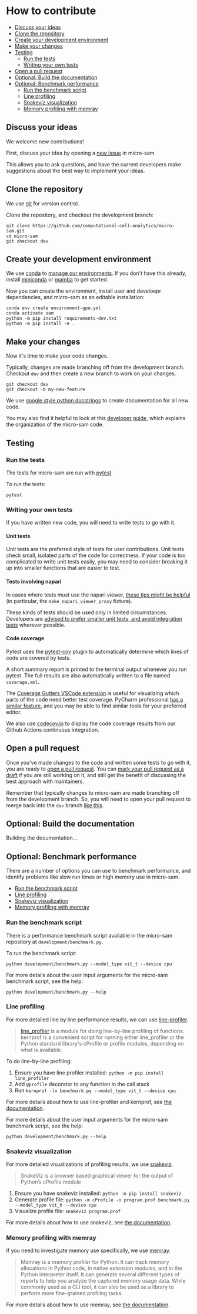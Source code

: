 # How to contribute

* [Discuss your ideas](#discuss-your-ideas)
* [Clone the repository](#clone-the-repository)
* [Create your development environment](#create-your-development-environment)
* [Make your changes](#make-your-changes)
* [Testing](#testing)
    * [Run the tests](#run-the-tests)
    * [Writing your own tests](#writing-your-own-tests)
* [Open a pull request](#open-a-pull-request)
* [Optional: Build the documentation](#optional-build-the-documentation)
* [Optional: Benchmark performance](#optional-benchmark-performance)
    * [Run the benchmark script](#run-the-benchmark-script)
    * [Line profiling](#line-profiling)
    * [Snakeviz visualization](#snakeviz-visualization)
    * [Memory profiling with memray](#memory-profiling-with-memray)

## Discuss your ideas

We welcome new contributions!

First, discuss your idea by opening a [new issue](https://github.com/computational-cell-analytics/micro-sam/issues/new) in micro-sam.

This allows you to ask questions, and have the current developers make suggestions about the best way to implement your ideas.

## Clone the repository

We use [git](https://git-scm.com/) for version control.

Clone the repository, and checkout the development branch:
```
git clone https://github.com/computational-cell-analytics/micro-sam.git
cd micro-sam
git checkout dev
```

## Create your development environment

We use [conda](https://docs.conda.io/en/latest/) to [manage our environments](https://docs.conda.io/projects/conda/en/latest/user-guide/tasks/manage-environments.html). If you don't have this already, install [miniconda](https://docs.conda.io/projects/miniconda/en/latest/) or [mamba](https://mamba.readthedocs.io/en/latest/) to get started.

Now you can create the environment, install user and develoepr dependencies, and micro-sam as an editable installation:
```
conda env create environment-gpu.yml
conda activate sam
python -m pip install requirements-dev.txt
python -m pip install -e .
```

## Make your changes

Now it's time to make your code changes.

Typically, changes are made branching off from the development branch. Checkout `dev` and then create a new branch to work on your changes.
```
git checkout dev
git checkout -b my-new-feature
```

We use [google style python docstrings](https://sphinxcontrib-napoleon.readthedocs.io/en/latest/example_google.html) to create documentation for all new code.

You may also find it helpful to look at this [developer guide](#for-developers), which explains the organization of the micro-sam code.

## Testing

### Run the tests

The tests for micro-sam are run with [pytest](https://docs.pytest.org/en/7.4.x/)

To run the tests:
```
pytest
```

### Writing your own tests

If you have written new code, you will need to write tests to go with it.

#### Unit tests

Unit tests are the preferred style of tests for user contributions. Unit tests check small, isolated parts of the code for correctness. If your code is too complicated to write unit tests easily, you may need to consider breaking it up into smaller functions that are easier to test.

#### Tests involving napari

In cases where tests *must* use the napari viewer, [these tips might be helpful](https://napari.org/stable/plugins/test_deploy.html#tips-for-testing-napari-plugins) (in particular, the `make_napari_viewer_proxy` fixture).

These kinds of tests should be used only in limited circumstances. Developers are [advised to prefer smaller unit tests, and avoid integration tests](https://napari.org/stable/plugins/test_deploy.html#prefer-smaller-unit-tests-when-possible) wherever possible.

#### Code coverage

Pytest uses the [pytest-cov](https://pytest-cov.readthedocs.io/en/latest/) plugin to automatically determine which lines of code are covered by tests.

A short summary report is printed to the terminal output whenever you run pytest. The full results are also automatically written to a file named `coverage.xml`.

The [Coverage Gutters VSCode extension](https://marketplace.visualstudio.com/items?itemName=ryanluker.vscode-coverage-gutters) is useful for visualizing which parts of the code need better test coverage. PyCharm professional [has a similar feature](https://www.jetbrains.com/pycharm/guide/tips/spot-coverage-in-gutter/), and you may be able to find similar tools for your preferred editor.

We also use [codecov.io](https://app.codecov.io/gh/computational-cell-analytics/micro-sam) to display the code coverage results from our Github Actions continuous integration.

## Open a pull request

Once you've made changes to the code and written some tests to go with it, you are ready to [open a pull request](https://docs.github.com/en/pull-requests/collaborating-with-pull-requests/proposing-changes-to-your-work-with-pull-requests/about-pull-requests). You can [mark your pull request as a draft](https://docs.github.com/en/pull-requests/collaborating-with-pull-requests/proposing-changes-to-your-work-with-pull-requests/about-pull-requests#draft-pull-requests) if you are still working on it, and still get the benefit of discussing the best approach with maintainers.

Remember that typically changes to micro-sam are made branching off from the development branch. So, you will need to open your pull request to merge back into the `dev` branch [like this](https://github.com/computational-cell-analytics/micro-sam/compare/dev...dev).

## Optional: Build the documentation

Building the documentation...

## Optional: Benchmark performance

There are a number of options you can use to benchmark performance, and identify problems like slow run times or high memory use in micro-sam.

* [Run the benchmark script](#run-the-benchmark-script)
* [Line profiling](#line-profiling)
* [Snakeviz visualization](#snakeviz-visualization)
* [Memory profiling with memray](#memory-profiling-with-memray)

### Run the benchmark script

There is a performance benchmark script available in the micro-sam repository at `development/benchmark.py`.

To run the benchmark script:
```
python development/benchmark.py --model_type vit_t --device cpu`
```

For more details about the user input arguments for the micro-sam benchmark script, see the help:
```
python development/benchmark.py --help
```

### Line profiling

For more detailed line by line performance results, we can use [line-profiler](https://github.com/pyutils/line_profiler).

> [line_profiler](https://github.com/pyutils/line_profiler) is a module for doing line-by-line profiling of functions. kernprof is a convenient script for running either line_profiler or the Python standard library's cProfile or profile modules, depending on what is available.

To do line-by-line profiling:
1. Ensure you have line profiler installed: `python -m pip install line_profiler`
2. Add `@profile` decorator to any function in the call stack
3. Run `kernprof -lv benchmark.py --model_type vit_t --device cpu`

For more details about how to use line-profiler and kernprof, see [the documentation](https://kernprof.readthedocs.io/en/latest/).

For more details about the user input arguments for the micro-sam benchmark script, see the help:
```
python development/benchmark.py --help
```

### Snakeviz visualization

For more detailed visualizations of profiling results, we use [snakeviz](https://jiffyclub.github.io/snakeviz/).

> SnakeViz is a browser based graphical viewer for the output of Python’s cProfile module

1. Ensure you have snakeviz installed: `python -m pip install snakeviz`
2. Generate profile file: `python -m cProfile -o program.prof benchmark.py --model_type vit_h --device cpu`
3. Visualize profile file: `snakeviz program.prof`

For more details about how to use snakeviz, see [the documentation](https://jiffyclub.github.io/snakeviz/).

### Memory profiling with memray

If you need to investigate memory use specifically, we use [memray](https://github.com/bloomberg/memray).

> Memray is a memory profiler for Python. It can track memory allocations in Python code, in native extension modules, and in the Python interpreter itself. It can generate several different types of reports to help you analyze the captured memory usage data. While commonly used as a CLI tool, it can also be used as a library to perform more fine-grained profiling tasks.

For more details about how to use memray, see [the documentation](https://bloomberg.github.io/memray/getting_started.html).
